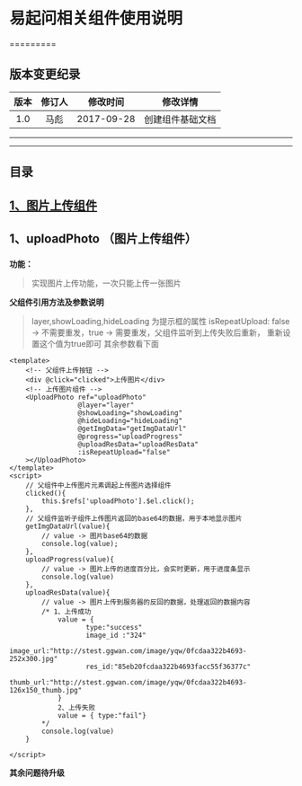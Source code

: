 # 易起问相关组件使用说明
=========
## 版本变更纪录
| 版本 | 修订人 | 修改时间 | 修改详情 |
|:-------------:|:-------------:|:-------------:|:-------------:|
| 1.0 | 马彪 | 2017-09-28 | 创建组件基础文档 |
---
---
## 目录
<a href='#f1'>1、图片上传组件</a>
--- 

## <p name='f1'>1、uploadPhoto （图片上传组件）</p>
**功能：** 
> 实现图片上传功能，一次只能上传一张图片

**父组件引用方法及参数说明**
> layer,showLoading,hideLoading 为提示框的属性
> isRepeatUpload: false -> 不需要重发，true -> 需要重发，父组件监听到上传失败后重新，
重新设置这个值为true即可
> 其余参数看下面
```
<template>
    <!-- 父组件上传按钮 -->
    <div @click="clicked">上传图片</div>
    <!-- 上传图片组件 -->
    <UploadPhoto ref="uploadPhoto"
                 @layer="layer"
                 @showLoading="showLoading"
                 @hideLoading="hideLoading"
                 @getImgData="getImgDataUrl"
                 @progress="uploadProgress"
                 @uploadResData="uploadResData"
                 :isRepeatUpload="false"
    ></UploadPhoto>
</template>
<script>
    // 父组件中上传图片元素调起上传图片选择组件
    clicked(){
        this.$refs['uploadPhoto'].$el.click();
    },
    // 父组件监听子组件上传图片返回的base64的数据，用于本地显示图片
    getImgDataUrl(value){
        // value -> 图片base64的数据
        console.log(value);
    },
    uploadProgress(value){
        // value -> 图片上传的进度百分比，会实时更新，用于进度条显示
        console.log(value)
    },
    uploadResData(value){
        // value -> 图片上传到服务器的反回的数据，处理返回的数据内容
        /* 1、上传成功 
            value = {
                   type:"success"  
                   image_id :"324"
                   image_url:"http://stest.ggwan.com/image/yqw/0fcdaa322b4693-252x300.jpg"
                   res_id:"85eb20fcdaa322b4693facc55f36377c"
                   thumb_url:"http://stest.ggwan.com/image/yqw/0fcdaa322b4693-126x150_thumb.jpg"
            }
            2、上传失败
            value = { type:"fail"}
        */
        console.log(value)
    }

</script>
```
**其余问题待升级**

